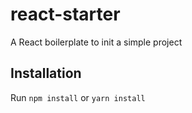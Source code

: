 # react-starter
A React boilerplate to init a simple project

## Installation
Run ```npm install``` or ```yarn install```
